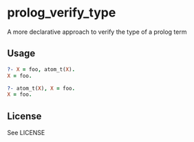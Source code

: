 # prolog_verify_type

A more declarative approach to verify the type of a prolog term


## Usage

```prolog
?- X = foo, atom_t(X).
X = foo.

?- atom_t(X), X = foo.
X = foo.
```


## License

See LICENSE
